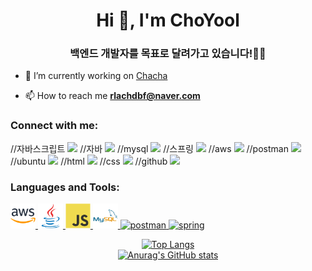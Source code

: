 <h1 align="center">Hi 👋, I'm ChoYool</h1>
<h3 align="center">백엔드 개발자를 목표로 달려가고 있습니다!🏃‍♀️</h3>

- 🔭 I’m currently working on [Chacha](https://github.com/WomenTech-Chacha/Chacha)

- 📫 How to reach me **rlachdbf@naver.com**

<h3 align="left">Connect with me:</h3>
<p align="left">
</p>
//자바스크립트
<img src="https://img.shields.io/badge/javascript-%23F7DF1E.svg?&style=for-the-badge&logo=javascript&logoColor=black" />
//자바
<img src="https://img.shields.io/badge/java-%23007396.svg?&style=for-the-badge&logo=java&logoColor=white" />
//mysql
<img src="https://img.shields.io/badge/mysql-%234479A1.svg?&style=for-the-badge&logo=mysql&logoColor=white" />
//스프링
<img src="https://img.shields.io/badge/spring-%236DB33F.svg?&style=for-the-badge&logo=spring&logoColor=white" />
//aws
<img src="https://img.shields.io/badge/amazon%20aws-%23232F3E.svg?&style=for-the-badge&logo=amazon%20aws&logoColor=white" />
//postman
<img src="https://img.shields.io/badge/postman-%23FF6C37.svg?&style=for-the-badge&logo=postman&logoColor=white" />
//ubuntu
	<img src="https://img.shields.io/badge/ubuntu-%23E95420.svg?&style=for-the-badge&logo=ubuntu&logoColor=white" />
 //html
 	<img src="https://img.shields.io/badge/html5-%23E34F26.svg?&style=for-the-badge&logo=html5&logoColor=white" />
  //css
  	<img src="https://img.shields.io/badge/css3-%231572B6.svg?&style=for-the-badge&logo=css3&logoColor=white" />
   //github
   <img src="https://img.shields.io/badge/github-%23181717.svg?&style=for-the-badge&logo=github&logoColor=white" />



<h3 align="left">Languages and Tools:</h3>
<p align="left"> 
  <a href="https://aws.amazon.com" target="_blank" rel="noreferrer"> 
    <img src="https://raw.githubusercontent.com/devicons/devicon/master/icons/amazonwebservices/amazonwebservices-original-wordmark.svg" alt="aws" width="40" height="40"/> 
  </a> 
  <a href="https://www.java.com" target="_blank" rel="noreferrer"> 
    <img src="https://raw.githubusercontent.com/devicons/devicon/master/icons/java/java-original.svg" alt="java" width="40" height="40"/>
  </a> 
  <a href="https://developer.mozilla.org/en-US/docs/Web/JavaScript" target="_blank" rel="noreferrer"> 
    <img src="https://raw.githubusercontent.com/devicons/devicon/master/icons/javascript/javascript-original.svg" alt="javascript" width="40" height="40"/> 
  </a> 
  <a href="https://www.mysql.com/" target="_blank" rel="noreferrer"> 
    <img src="https://raw.githubusercontent.com/devicons/devicon/master/icons/mysql/mysql-original-wordmark.svg" alt="mysql" width="40" height="40"/>
  </a> 
  <a href="https://postman.com" target="_blank" rel="noreferrer"> 
    <img src="https://www.vectorlogo.zone/logos/getpostman/getpostman-icon.svg" alt="postman" width="40" height="40"/> 
  </a> 
  <a href="https://spring.io/" target="_blank" rel="noreferrer"> 
    <img src="https://www.vectorlogo.zone/logos/springio/springio-icon.svg" alt="spring" width="40" height="40"/> 
  </a> 
</p>
<div align="center">
  
<!-- most used language -->
[![Top Langs](https://github-readme-stats.vercel.app/api/top-langs/?username=kimchoyool&layout=compact)](https://github.com/kimchoyool/github-readme-stats) 
<br> <!-- Github Status --> [![Anurag's GitHub stats](https://github-readme-stats.vercel.app/api?username=kimchoyool&show_icons=true&theme=dracula)](https://github.com/kimchoyool/github-readme-stats)

</div>
